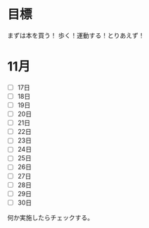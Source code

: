 
# 目標

まずは本を買う！
歩く！運動する！とりあえず！

# 11月

- [ ] 17日
- [ ] 18日
- [ ] 19日
- [ ] 20日
- [ ] 21日
- [ ] 22日
- [ ] 23日
- [ ] 24日
- [ ] 25日
- [ ] 26日
- [ ] 27日
- [ ] 28日
- [ ] 29日
- [ ] 30日

何か実施したらチェックする。

